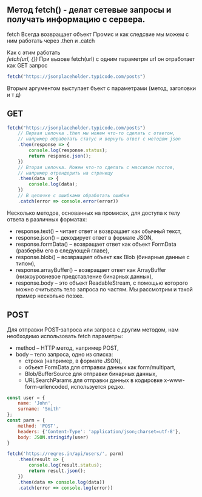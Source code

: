 ## Метод fetch() - делат сетевые запросы и получать информацию с сервера.
fetch  Всегда возвращает объект Промис и как следсвие мы можем с ним работать через .then и .catch

Как с этим работать  
*fetch(url, {})*
При вызове fetch(url) с одним параметрм url он отработает как GET запрос
```javascript
fetch("https://jsonplaceholder.typicode.com/posts")
```
Вторым аргументом выступает бъект с параметрами (метод, заголовки и т д)

## GET
```javascript
fetch("https://jsonplaceholder.typicode.com/posts")
    // Первая цепочка .then мы можем что-то сделать с ответом,
    // например обработать статус и вернуть ответ с методом json
    .then(response => {
        console.log(response.status);
        return response.json();
    })
    // Вторая цепочка. Можем что-то сделать с массивом постов,
    // например отрендерить на страницу
    .then(data => {
        console.log(data);
    })
    // В цепочке с ошибками обработать ошибки
    .catch(error => console.error(error))
```
Несколько методов, основанных на промисах, для доступа к телу ответа в различных форматах:
- response.text() – читает ответ и возвращает как обычный текст,
- response.json() – декодирует ответ в формате JSON,
- response.formData() – возвращает ответ как объект FormData (разберём его в следующей главе),
- response.blob() – возвращает объект как Blob (бинарные данные с типом),
- response.arrayBuffer() – возвращает ответ как ArrayBuffer (низкоуровневое представление бинарных данных),
- response.body – это объект ReadableStream, с помощью которого можно считывать тело запроса по частям. Мы рассмотрим и такой пример несколько позже.


## POST
Для отправки POST-запроса или запроса с другим методом, нам необходимо использовать fetch параметры:

- method – HTTP метод, например POST,
- body – тело запроса, одно из списка:
    - строка (например, в формате JSON),
    - объект FormData для отправки данных как form/multipart,
    - Blob/BufferSource для отправки бинарных данных,
    - URLSearchParams для отправки данных в кодировке x-www-form-urlencoded, используется редко.

```javascript
const user = {
    name: 'John',
    surname: 'Smith'
};
const parm = {
    method: 'POST',
    headers: {'Content-Type': 'application/json;charset=utf-8'},
    body: JSON.stringify(user)
}

fetch('https://reqres.in/api/users/', parm)
    .then(result => {
        console.log(result.status);
        return result.json();
    })
    .then(data => console.log(data))
    .catch(error => console.log(error))
```